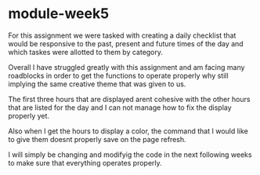 # module-week5

For this assignment we were tasked with creating a daily checklist that would be responsive to the past, present and future times of the day and which taskes were allotted to them by category.

Overall I have struggled greatly with this assignment and am facing many roadblocks in order to get the functions to operate properly why still implying the same creative theme that was given to us.

The first three hours that are displayed arent cohesive with the other hours that are listed for the day and I can not manage how to fix the display properly yet. 

Also when I get the hours to display a color, the command that I would like to give them doesnt properly save on the page refresh. 

I will simply be changing and modifyig the code in the next following weeks to make sure that everything operates properly.